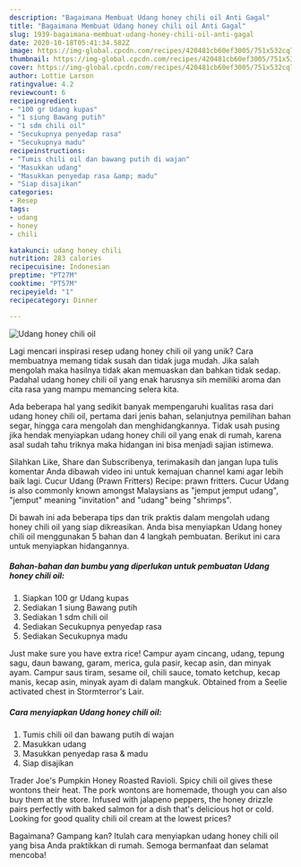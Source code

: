 ```yaml
---
description: "Bagaimana Membuat Udang honey chili oil Anti Gagal"
title: "Bagaimana Membuat Udang honey chili oil Anti Gagal"
slug: 1939-bagaimana-membuat-udang-honey-chili-oil-anti-gagal
date: 2020-10-18T05:41:34.582Z
image: https://img-global.cpcdn.com/recipes/420481cb60ef3005/751x532cq70/udang-honey-chili-oil-foto-resep-utama.jpg
thumbnail: https://img-global.cpcdn.com/recipes/420481cb60ef3005/751x532cq70/udang-honey-chili-oil-foto-resep-utama.jpg
cover: https://img-global.cpcdn.com/recipes/420481cb60ef3005/751x532cq70/udang-honey-chili-oil-foto-resep-utama.jpg
author: Lottie Larson
ratingvalue: 4.2
reviewcount: 6
recipeingredient:
- "100 gr Udang kupas"
- "1 siung Bawang putih"
- "1 sdm chili oil"
- "Secukupnya penyedap rasa"
- "Secukupnya madu"
recipeinstructions:
- "Tumis chili oil dan bawang putih di wajan"
- "Masukkan udang"
- "Masukkan penyedap rasa &amp; madu"
- "Siap disajikan"
categories:
- Resep
tags:
- udang
- honey
- chili

katakunci: udang honey chili 
nutrition: 283 calories
recipecuisine: Indonesian
preptime: "PT27M"
cooktime: "PT57M"
recipeyield: "1"
recipecategory: Dinner

---
```



![Udang honey chili oil](https://img-global.cpcdn.com/recipes/420481cb60ef3005/751x532cq70/udang-honey-chili-oil-foto-resep-utama.jpg)

Lagi mencari inspirasi resep udang honey chili oil yang unik? Cara membuatnya memang tidak susah dan tidak juga mudah. Jika salah mengolah maka hasilnya tidak akan memuaskan dan bahkan tidak sedap. Padahal udang honey chili oil yang enak harusnya sih memiliki aroma dan cita rasa yang mampu memancing selera kita.

Ada beberapa hal yang sedikit banyak mempengaruhi kualitas rasa dari udang honey chili oil, pertama dari jenis bahan, selanjutnya pemilihan bahan segar, hingga cara mengolah dan menghidangkannya. Tidak usah pusing jika hendak menyiapkan udang honey chili oil yang enak di rumah, karena asal sudah tahu triknya maka hidangan ini bisa menjadi sajian istimewa.

Silahkan Like, Share dan Subscribenya, terimakasih dan jangan lupa tulis komentar Anda dibawah video ini untuk kemajuan channel kami agar lebih baik lagi. Cucur Udang (Prawn Fritters) Recipe: prawn fritters. Cucur Udang is also commonly known amongst Malaysians as &#34;jemput jemput udang&#34;, &#34;jemput&#34; meaning &#34;invitation&#34; and &#34;udang&#34; being &#34;shrimps&#34;.


Di bawah ini ada beberapa tips dan trik praktis dalam mengolah udang honey chili oil yang siap dikreasikan. Anda bisa menyiapkan Udang honey chili oil menggunakan 5 bahan dan 4 langkah pembuatan. Berikut ini cara untuk menyiapkan hidangannya.

<!--inarticleads1-->

##### Bahan-bahan dan bumbu yang diperlukan untuk pembuatan Udang honey chili oil:

1. Siapkan 100 gr Udang kupas
1. Sediakan 1 siung Bawang putih
1. Sediakan 1 sdm chili oil
1. Sediakan Secukupnya penyedap rasa
1. Sediakan Secukupnya madu


Just make sure you have extra rice! Campur ayam cincang, udang, tepung sagu, daun bawang, garam, merica, gula pasir, kecap asin, dan minyak ayam. Campur saus tiram, sesame oil, chili sauce, tomato ketchup, kecap manis, kecap asin, minyak ayam di dalam mangkuk. Obtained from a Seelie activated chest in Stormterror&#39;s Lair. 

<!--inarticleads2-->

##### Cara menyiapkan Udang honey chili oil:

1. Tumis chili oil dan bawang putih di wajan
1. Masukkan udang
1. Masukkan penyedap rasa &amp; madu
1. Siap disajikan


Trader Joe&#39;s Pumpkin Honey Roasted Ravioli. Spicy chili oil gives these wontons their heat. The pork wontons are homemade, though you can also buy them at the store. Infused with jalapeno peppers, the honey drizzle pairs perfectly with baked salmon for a dish that&#39;s delicious hot or cold. Looking for good quality chili oil cream at the lowest prices? 

Bagaimana? Gampang kan? Itulah cara menyiapkan udang honey chili oil yang bisa Anda praktikkan di rumah. Semoga bermanfaat dan selamat mencoba!
